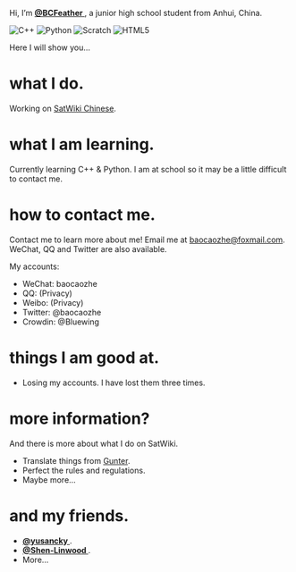Hi, I’m **[@BCFeather ](https://github.com/BCFeather)**, a junior high school student from Anhui, China.

![C++](https://img.shields.io/badge/C%2B%2B-00599C?style=for-the-badge&logo=c%2B%2B&logoColor=white)
![Python](https://img.shields.io/badge/Python-FFD43B?style=for-the-badge&logo=python&logoColor=blue)
![Scratch](https://img.shields.io/badge/Scratch-4D97FF?style=for-the-badge&logo=Scratch&logoColor=white)
![HTML5](https://img.shields.io/badge/HTML5-E34F26?style=for-the-badge&logo=html5&logoColor=white)

Here I will show you…
# what I do.
Working on [SatWiki Chinese](https://sat.huijiwiki.com).
# what I am learning.
Currently learning C++ & Python. I am at school so it may be a little difficult to contact me.
# how to contact me.
Contact me to learn more about me! Email me at baocaozhe@foxmail.com. WeChat, QQ and Twitter are also available.

My accounts:
- WeChat: baocaozhe
- QQ: (Privacy)
- Weibo: (Privacy)
- Twitter: @baocaozhe
- Crowdin: @Bluewing
# things I am good at.
- Losing my accounts. I have lost them three times.
# more information?
And there is more about what I do on SatWiki.
- Translate things from [Gunter](https://space.skyrocket.de/).
- Perfect the rules and regulations.
- Maybe more…

# and my friends.
- **[@yusancky ](https://github.com/yusancky)**.
- **[@Shen-Linwood ](https://github.com/Shen-Linwood)**.
- More...

<!---
BCFeather/BCFeather is a ✨ special ✨ repository because its `README.md` (this file) appears on your GitHub profile.
You can click the Preview link to take a look at your changes.
--->
